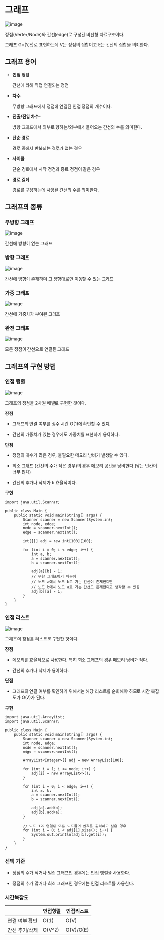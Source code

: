 # 그래프

![image](https://github.com/dlrkdus/CS_STUDY/assets/99721126/33613237-ff01-4046-a8c1-4c8128564e2f)

정점(Vertex/Node)와 간선(edge)로 구성된 비선형 자료구조이다.

그래프 G=(V,E)로 표현하는데 V는 정점의 집합이고 E는 간선의 집합을 의미한다.

## 그래프 용어

- **인접 정점**
  
  간선에 의해 직접 연결되는 정점
  
- **차수**

  무방향 그래프에서 정점에 연결된 인접 정점의 개수이다.

- **진출/진입 차수**-

  방향 그래프에서 외부로 향하는/외부에서 들어오는 간선의 수를 의미한다.

- **단순 경로**

  경로 중에서 반복되는 경로가 없는 경우 

- **사이클**

  단순 경로에서 시작 정점과 종료 정점이 같은 경우 

- **경로 길이**

  경로를 구성하는데 사용된 간선의 수를 의미한다.


## 그래프의 종류

### 무방향 그래프

![image](https://github.com/dlrkdus/CS_STUDY/assets/99721126/3aee6545-6638-43b9-bfa4-dea0b6ded8a6)

간선에 방향이 없는 그래프

### 방향 그래프

![image](https://github.com/dlrkdus/CS_STUDY/assets/99721126/8d9fa553-c0f7-42ad-bae6-03d646449866)

간선에 방향이 존재하며 그 방향대로만 이동할 수 있는 그래프

### 가중 그래프

![image](https://github.com/dlrkdus/CS_STUDY/assets/99721126/83509c3c-4da9-4f51-9685-34ce8bbade5a)

간선에 가중치가 부여된 그래프

### 완전 그래프

![image](https://github.com/dlrkdus/CS_STUDY/assets/99721126/efab8e92-8533-404e-8368-4e3475eb9abc)

모든 정점이 간선으로 연결된 그래프

## 그래프의 구현 방법

### 인접 행렬

![image](https://github.com/dlrkdus/CS_STUDY/assets/99721126/04af5585-1700-4d92-a750-1ff878a535b6)

그래프의 정점을 2차원 배열로 구현한 것이다.

**장점**

- 그래프의 연결 여부를 상수 시간 O(1)에 확인할 수 있다.

- 간선의 가중치가 있는 경우에도 가중치를 표현하기 용이하다.

**단점**

- 정점의 개수가 많은 경우, 불필요한 메모리 낭비가 발생할 수 있다.

- 희소 그래프 (간선의 수가 적은 경우)의 경우 메모리 공간을 낭비한다.(남는 빈칸이 너무 많다)

- 간선의 추가나 삭제가 비효율적이다.

**구현**
```
import java.util.Scanner;

public class Main {
    public static void main(String[] args) {
        Scanner scanner = new Scanner(System.in);
        int node, edge;
        node = scanner.nextInt();
        edge = scanner.nextInt();

        int[][] adj = new int[100][100];

        for (int i = 0; i < edge; i++) {
            int a, b;
            a = scanner.nextInt();
            b = scanner.nextInt();

            adj[a][b] = 1;
            // 무향 그래프이기 때문에
            // 노드 a에서 노드 b로 가는 간선이 존재한다면
            // 노드 b에서 노드 a로 가는 간선도 존재한다고 생각할 수 있음
            adj[b][a] = 1;
        }
    }
}
```


### 인접 리스트

![image](https://github.com/dlrkdus/CS_STUDY/assets/99721126/c0219a19-9b04-42ee-a43a-c1d463bf8687)

그래프의 정점을 리스트로 구현한 것이다.

**장점**

- 메모리를 효율적으로 사용한다. 특히 희소 그래프의 경우 메모리 낭비가 적다.

- 간선의 추가나 삭제가 용이하다.

**단점**

- 그래프의 연결 여부를 확인하기 위해서는 해당 리스트를 순회해야 하므로 시간 복잡도가 O(V)가 된다.

**구현**
```
import java.util.ArrayList;
import java.util.Scanner;

public class Main {
    public static void main(String[] args) {
        Scanner scanner = new Scanner(System.in);
        int node, edge;
        node = scanner.nextInt();
        edge = scanner.nextInt();

        ArrayList<Integer>[] adj = new ArrayList[100];

        for (int i = 1; i <= node; i++) {
            adj[i] = new ArrayList<>();
        }

        for (int i = 0; i < edge; i++) {
            int a, b;
            a = scanner.nextInt();
            b = scanner.nextInt();

            adj[a].add(b);
            adj[b].add(a);
        }

        // 노드 1과 연결된 모든 노드들의 번호를 출력하고 싶은 경우
        for (int i = 0; i < adj[1].size(); i++) {
            System.out.println(adj[1].get(i));
        }
    }
}
```

### 선택 기준

- 정점의 수가 적거나 밀집 그래프인 경우에는 인접 행렬을 사용한다.

- 정점의 수가 많거나 희소 그래프인 경우에는 인접 리스트를 사용한다.

### 시간복잡도

||인접행렬|인접리스트|
|------|---|---|
|연결 여부 확인|O(1)|O(V)|
|간선 추가/삭제|O(V^2)|O(V)/O(E)|










  
